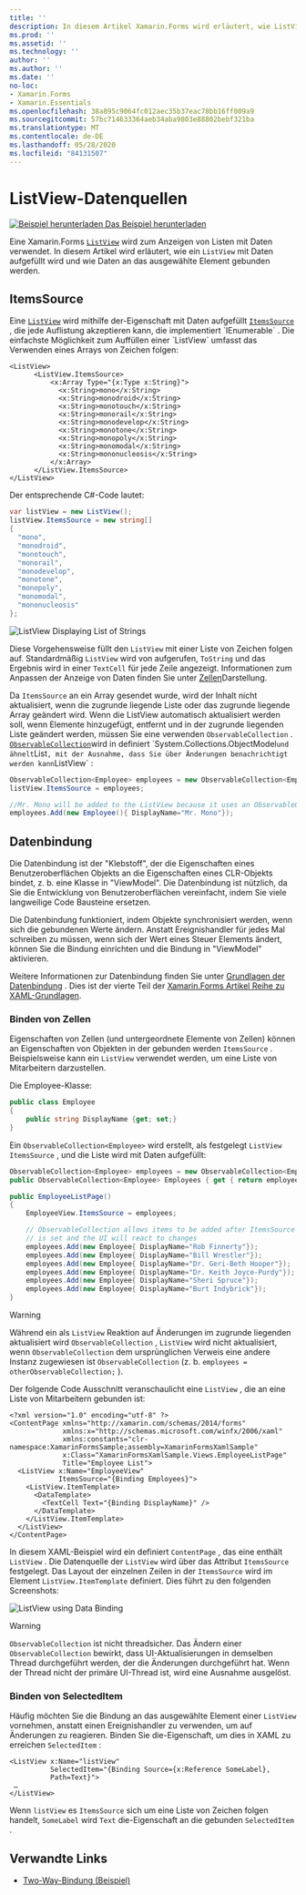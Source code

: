 ```yaml
---
title: ''
description: In diesem Artikel Xamarin.Forms wird erläutert, wie ListView mit Daten aufgefüllt wird und wie die Datenbindung mit einem ListView-Steuer Punkt verwendet wird.
ms.prod: ''
ms.assetid: ''
ms.technology: ''
author: ''
ms.author: ''
ms.date: ''
no-loc:
- Xamarin.Forms
- Xamarin.Essentials
ms.openlocfilehash: 38a895c9064fc012aec35b37eac78bb16ff009a9
ms.sourcegitcommit: 57bc714633364aeb34aba9803e88802bebf321ba
ms.translationtype: MT
ms.contentlocale: de-DE
ms.lasthandoff: 05/28/2020
ms.locfileid: "84131507"
---
```

# <a name="listview-data-sources"></a>ListView-Datenquellen

[![Beispiel herunterladen](~/media/shared/download.png) Das Beispiel herunterladen](https://docs.microsoft.com/samples/xamarin/xamarin-forms-samples/userinterface-listview-switchentrytwobinding)

Eine Xamarin.Forms [`ListView`](xref:Xamarin.Forms.ListView) wird zum Anzeigen von Listen mit Daten verwendet. In diesem Artikel wird erläutert, wie ein `ListView` mit Daten aufgefüllt wird und wie Daten an das ausgewählte Element gebunden werden.

## <a name="itemssource"></a>ItemsSource

Eine [`ListView`](xref:Xamarin.Forms.ListView) wird mithilfe der-Eigenschaft mit Daten aufgefüllt [`ItemsSource`](xref:Xamarin.Forms.ItemsView`1.ItemsSource) , die jede Auflistung akzeptieren kann, die implementiert `IEnumerable` . Die einfachste Möglichkeit zum Auffüllen einer `ListView` umfasst das Verwenden eines Arrays von Zeichen folgen:

```xaml
<ListView>
      <ListView.ItemsSource>
          <x:Array Type="{x:Type x:String}">
            <x:String>mono</x:String>
            <x:String>monodroid</x:String>
            <x:String>monotouch</x:String>
            <x:String>monorail</x:String>
            <x:String>monodevelop</x:String>
            <x:String>monotone</x:String>
            <x:String>monopoly</x:String>
            <x:String>monomodal</x:String>
            <x:String>mononucleosis</x:String>
          </x:Array>
      </ListView.ItemsSource>
</ListView>
```

Der entsprechende C#-Code lautet:

```csharp
var listView = new ListView();
listView.ItemsSource = new string[]
{
  "mono",
  "monodroid",
  "monotouch",
  "monorail",
  "monodevelop",
  "monotone",
  "monopoly",
  "monomodal",
  "mononucleosis"
};
```

![](data-and-databinding-images/itemssource-simple.png "ListView Displaying List of Strings")

Diese Vorgehensweise füllt den `ListView` mit einer Liste von Zeichen folgen auf. Standardmäßig `ListView` wird von aufgerufen, `ToString` und das Ergebnis wird in einer `TextCell` für jede Zeile angezeigt. Informationen zum Anpassen der Anzeige von Daten finden Sie unter [Zellen](~/xamarin-forms/user-interface/listview/customizing-cell-appearance.md)Darstellung.

Da `ItemsSource` an ein Array gesendet wurde, wird der Inhalt nicht aktualisiert, wenn die zugrunde liegende Liste oder das zugrunde liegende Array geändert wird. Wenn die ListView automatisch aktualisiert werden soll, wenn Elemente hinzugefügt, entfernt und in der zugrunde liegenden Liste geändert werden, müssen Sie eine verwenden `ObservableCollection` . [`ObservableCollection`](xref:System.Collections.ObjectModel.ObservableCollection`1)wird in definiert `System.Collections.ObjectModel` und ähnelt `List` , mit der Ausnahme, dass Sie über Änderungen benachrichtigt werden kann `ListView` :

```csharp
ObservableCollection<Employee> employees = new ObservableCollection<Employee>();
listView.ItemsSource = employees;

//Mr. Mono will be added to the ListView because it uses an ObservableCollection
employees.Add(new Employee(){ DisplayName="Mr. Mono"});
```

## <a name="data-binding"></a>Datenbindung

Die Datenbindung ist der "Klebstoff", der die Eigenschaften eines Benutzeroberflächen Objekts an die Eigenschaften eines CLR-Objekts bindet, z. b. eine Klasse in "ViewModel". Die Datenbindung ist nützlich, da Sie die Entwicklung von Benutzeroberflächen vereinfacht, indem Sie viele langweilige Code Bausteine ersetzen.

Die Datenbindung funktioniert, indem Objekte synchronisiert werden, wenn sich die gebundenen Werte ändern. Anstatt Ereignishandler für jedes Mal schreiben zu müssen, wenn sich der Wert eines Steuer Elements ändert, können Sie die Bindung einrichten und die Bindung in "ViewModel" aktivieren.

Weitere Informationen zur Datenbindung finden Sie unter [Grundlagen der Datenbindung](~/xamarin-forms/xaml/xaml-basics/data-binding-basics.md) . Dies ist der vierte Teil der [ Xamarin.Forms Artikel Reihe zu XAML-Grundlagen](~/xamarin-forms/xaml/xaml-basics/index.md).

### <a name="binding-cells"></a>Binden von Zellen

Eigenschaften von Zellen (und untergeordnete Elemente von Zellen) können an Eigenschaften von Objekten in der gebunden werden `ItemsSource` . Beispielsweise kann ein `ListView` verwendet werden, um eine Liste von Mitarbeitern darzustellen.

Die Employee-Klasse:

```csharp
public class Employee
{
    public string DisplayName {get; set;}
}
```

Ein `ObservableCollection<Employee>` wird erstellt, als festgelegt `ListView` `ItemsSource` , und die Liste wird mit Daten aufgefüllt:

```csharp
ObservableCollection<Employee> employees = new ObservableCollection<Employee>();
public ObservableCollection<Employee> Employees { get { return employees; }}

public EmployeeListPage()
{
    EmployeeView.ItemsSource = employees;

    // ObservableCollection allows items to be added after ItemsSource
    // is set and the UI will react to changes
    employees.Add(new Employee{ DisplayName="Rob Finnerty"});
    employees.Add(new Employee{ DisplayName="Bill Wrestler"});
    employees.Add(new Employee{ DisplayName="Dr. Geri-Beth Hooper"});
    employees.Add(new Employee{ DisplayName="Dr. Keith Joyce-Purdy"});
    employees.Add(new Employee{ DisplayName="Sheri Spruce"});
    employees.Add(new Employee{ DisplayName="Burt Indybrick"});
}
```

> [!WARNING]
> Während ein als `ListView` Reaktion auf Änderungen im zugrunde liegenden aktualisiert wird `ObservableCollection` , `ListView` wird nicht aktualisiert, wenn `ObservableCollection` dem ursprünglichen Verweis eine andere Instanz zugewiesen ist `ObservableCollection` (z. b. `employees = otherObservableCollection;` ).

Der folgende Code Ausschnitt veranschaulicht eine `ListView` , die an eine Liste von Mitarbeitern gebunden ist:

```xaml
<?xml version="1.0" encoding="utf-8" ?>
<ContentPage xmlns="http://xamarin.com/schemas/2014/forms"
             xmlns:x="http://schemas.microsoft.com/winfx/2006/xaml"
             xmlns:constants="clr-namespace:XamarinFormsSample;assembly=XamarinFormsXamlSample"
             x:Class="XamarinFormsXamlSample.Views.EmployeeListPage"
             Title="Employee List">
  <ListView x:Name="EmployeeView"
            ItemsSource="{Binding Employees}">
    <ListView.ItemTemplate>
      <DataTemplate>
        <TextCell Text="{Binding DisplayName}" />
      </DataTemplate>
    </ListView.ItemTemplate>
  </ListView>
</ContentPage>
```

In diesem XAML-Beispiel wird ein definiert `ContentPage` , das eine enthält `ListView` . Die Datenquelle der `ListView` wird über das Attribut `ItemsSource` festgelegt. Das Layout der einzelnen Zeilen in der `ItemsSource` wird im Element `ListView.ItemTemplate` definiert. Dies führt zu den folgenden Screenshots:

![](data-and-databinding-images/bound-data.png "ListView using Data Binding")

> [!WARNING]
> `ObservableCollection` ist nicht threadsicher. Das Ändern einer `ObservableCollection` bewirkt, dass UI-Aktualisierungen in demselben Thread durchgeführt werden, der die Änderungen durchgeführt hat. Wenn der Thread nicht der primäre UI-Thread ist, wird eine Ausnahme ausgelöst.

### <a name="binding-selecteditem"></a>Binden von SelectedItem

Häufig möchten Sie die Bindung an das ausgewählte Element einer `ListView` vornehmen, anstatt einen Ereignishandler zu verwenden, um auf Änderungen zu reagieren. Binden Sie die-Eigenschaft, um dies in XAML zu erreichen `SelectedItem` :

```xaml
<ListView x:Name="listView"
          SelectedItem="{Binding Source={x:Reference SomeLabel},
          Path=Text}">
 …
</ListView>
```

Wenn `listView` es `ItemsSource` sich um eine Liste von Zeichen folgen handelt, `SomeLabel` wird `Text` die-Eigenschaft an die gebunden `SelectedItem` .

## <a name="related-links"></a>Verwandte Links

- [Two-Way-Bindung (Beispiel)](https://docs.microsoft.com/samples/xamarin/xamarin-forms-samples/userinterface-listview-switchentrytwobinding)
